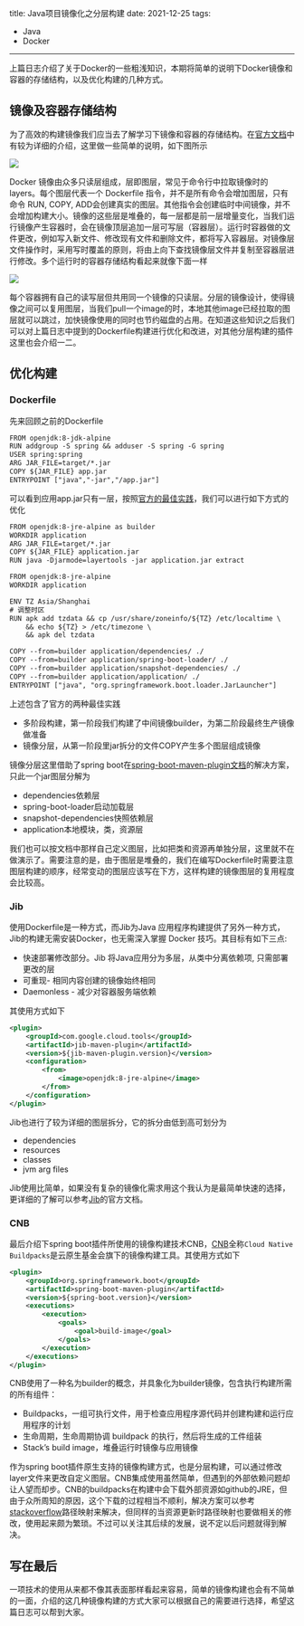 title: Java项目镜像化之分层构建
date: 2021-12-25
tags:
- Java
- Docker
---
上篇日志介绍了关于Docker的一些粗浅知识，本期将简单的说明下Docker镜像和容器的存储结构，以及优化构建的几种方式。

<!--more-->

## 镜像及容器存储结构

为了高效的构建镜像我们应当去了解学习下镜像和容器的存储结构。在[官方文档](https://docs.docker.com/storage/storagedriver/)中有较为详细的介绍，这里做一些简单的说明，如下图所示

![][01]

Docker 镜像由众多只读层组成，层即图层，常见于命令行中拉取镜像时的layers。每个图层代表一个 Dockerfile 指令，并不是所有命令会增加图层，只有命令 RUN, COPY, ADD会创建真实的图层。其他指令会创建临时中间镜像，并不会增加构建大小。镜像的这些层是堆叠的，每一层都是前一层增量变化，当我们运行镜像产生容器时，会在镜像顶层追加一层可写层（容器层）。运行时容器做的文件更改，例如写入新文件、修改现有文件和删除文件，都将写入容器层。对镜像层文件操作时，采用写时覆盖的原则，将由上向下查找镜像层文件并复制至容器层进行修改。多个运行时的容器存储结构看起来就像下面一样

![][02]

每个容器拥有自己的读写层但共用同一个镜像的只读层。分层的镜像设计，使得镜像之间可以复用图层，当我们pull一个image的时，本地其他image已经拉取的图层就可以跳过，加快镜像使用的同时也节约磁盘的占用。在知道这些知识之后我们可以对上篇日志中提到的Dockerfile构建进行优化和改进，对其他分层构建的插件这里也会介绍一二。

## 优化构建

### Dockerfile

先来回顾之前的Dockerfile

```txt
FROM openjdk:8-jdk-alpine
RUN addgroup -S spring && adduser -S spring -G spring
USER spring:spring
ARG JAR_FILE=target/*.jar
COPY ${JAR_FILE} app.jar
ENTRYPOINT ["java","-jar","/app.jar"]
```

可以看到应用app.jar只有一层，按照[官方的最佳实践](https://docs.docker.com/get-started/09_image_best/)，我们可以进行如下方式的优化

```txt
FROM openjdk:8-jre-alpine as builder
WORKDIR application
ARG JAR_FILE=target/*.jar
COPY ${JAR_FILE} application.jar
RUN java -Djarmode=layertools -jar application.jar extract

FROM openjdk:8-jre-alpine
WORKDIR application

ENV TZ Asia/Shanghai
# 调整时区
RUN apk add tzdata && cp /usr/share/zoneinfo/${TZ} /etc/localtime \
    && echo ${TZ} > /etc/timezone \
    && apk del tzdata

COPY --from=builder application/dependencies/ ./
COPY --from=builder application/spring-boot-loader/ ./
COPY --from=builder application/snapshot-dependencies/ ./
COPY --from=builder application/application/ ./
ENTRYPOINT ["java", "org.springframework.boot.loader.JarLauncher"]
```

上述包含了官方的两种最佳实践

- 多阶段构建，第一阶段我们构建了中间镜像builder，为第二阶段最终生产镜像做准备
- 镜像分层，从第一阶段里jar拆分的文件COPY产生多个图层组成镜像

镜像分层这里借助了spring boot在[spring-boot-maven-plugin文档](https://docs.spring.io/spring-boot/docs/current/maven-plugin/reference/htmlsingle/#packaging.layers)的解决方案，只此一个jar图层分解为

- dependencies依赖层
- spring-boot-loader启动加载层
- snapshot-dependencies快照依赖层
- application本地模块，类，资源层

我们也可以按文档中那样自己定义图层，比如把类和资源再单独分层，这里就不在做演示了。需要注意的是，由于图层是堆叠的，我们在编写Dockerfile时需要注意图层构建的顺序，经常变动的图层应该写在下方，这样构建的镜像图层的复用程度会比较高。

### Jib

使用Dockerfile是一种方式，而Jib为Java 应用程序构建提供了另外一种方式，Jib的构建无需安装Docker，也无需深入掌握 Docker 技巧。其目标有如下三点: 

- 快速部署修改部分。Jib 将Java应用分为多层，从类中分离依赖项, 只需部署更改的层
- 可重现- 相同内容创建的镜像始终相同
- Daemonless - 减少对容器服务端依赖

其使用方式如下

```xml
<plugin>
    <groupId>com.google.cloud.tools</groupId>
    <artifactId>jib-maven-plugin</artifactId>
    <version>${jib-maven-plugin.version}</version>
    <configuration>
        <from>
            <image>openjdk:8-jre-alpine</image>
        </from>
    </configuration>
</plugin>
```

Jib也进行了较为详细的图层拆分，它的拆分由低到高可划分为

- dependencies
- resources
- classes
- jvm arg files

Jib使用比简单，如果没有复杂的镜像化需求用这个我认为是最简单快速的选择，更详细的了解可以参考[Jib](https://github.com/GoogleContainerTools/jib)的官方文档。

### CNB

最后介绍下spring boot插件所使用的镜像构建技术CNB，[CNB](https://buildpacks.io/)全称`Cloud Native Buildpacks`是云原生基金会旗下的镜像构建工具。其使用方式如下

```xml
<plugin>
    <groupId>org.springframework.boot</groupId>
    <artifactId>spring-boot-maven-plugin</artifactId>
    <version>${spring-boot.version}</version>
    <executions>
        <execution>
            <goals>
                <goal>build-image</goal>
            </goals>
        </execution>
    </executions>
</plugin>
```

CNB使用了一种名为builder的概念，并具象化为builder镜像，包含执行构建所需的所有组件：

- Buildpacks，一组可执行文件，用于检查应用程序源代码并创建构建和运行应用程序的计划
- 生命周期，生命周期协调 buildpack 的执行，然后将生成的工件组装
- Stack’s build image，堆叠运行时镜像与应用镜像

作为spring boot插件原生支持的镜像构建方式，也是分层构建，可以通过修改layer文件来更改自定义图层。CNB集成使用虽然简单，但遇到的外部依赖问题却让人望而却步。CNB的buildpacks在构建中会下载外部资源如github的JRE，但由于众所周知的原因，这个下载的过程相当不顺利，解决方案可以参考[stackoverflow](https://stackoverflow.com/questions/65212231/cloud-native-buildpacks-paketo-with-java-spring-boot-how-to-configure-different)路径映射来解决，但同样的当资源更新时路径映射也要做相关的修改，使用起来颇为繁琐。不过可以关注其后续的发展，说不定以后问题就得到解决。

## 写在最后

一项技术的使用从来都不像其表面那样看起来容易，简单的镜像构建也会有不简单的一面，介绍的这几种镜像构建的方式大家可以根据自己的需要进行选择，希望这篇日志可以帮到大家。

[01]:https://preview.cloud.189.cn/image/imageAction?param=0F3BFE5B08FC09DFF6428BFE564977C16146D27D447654A4FD8F6926DB51C7F4BDC5C797A36B3ADF42174372415D1830BB4C99397347E44340CB5937CBF3F3332DB62C605337C0701B7180E848FE658BD31C3B3D7374354966BFAED076D987422B25C48F1C903988E80A25AB12A628A5
[02]:https://preview.cloud.189.cn/image/imageAction?param=98F31A1CC81009010B5A1C99D82AD111A2BD53B33F9AB5D6F21865C8B4400284099C49136092C3FFC681783ECBE0E30CE4739604BDE9B8BB86D7EFEC31BF680D57DCD5D25A08A3ECF4C523ECB8EB3DBCAEE959B4A0F4921B8128EABF4DFBAF8E285E6F0CEF6E401E9857BBB68E937FCE
